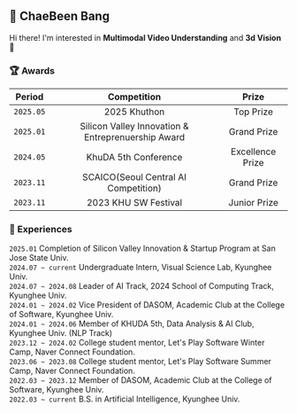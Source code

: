 ## 🫧 ChaeBeen Bang
Hi there! I'm interested in **Multimodal Video Understanding** and **3d Vision** 🪽

### 🏆 Awards

| Period | Competition | Prize |
|-------|:--------:|:---------:|
| `2025.05` | 2025 Khuthon | Top Prize  |
| `2025.01` | Silicon Valley Innovation & Entreprenuership Award | Grand Prize  |
| `2024.05` | KhuDA 5th Conference | Excellence Prize  |
| `2023.11` | SCAICO(Seoul Central AI Competition) | Grand Prize |
| `2023.11` | 2023 KHU SW Festival | Junior Prize  |

### 🚀 Experiences

`2025.01` Completion of Silicon Valley Innovation & Startup Program at San Jose State Univ.<br>
`2024.07 ~ current` Undergraduate Intern, Visual Science Lab, Kyunghee Univ.<br>
`2024.07 ~ 2024.08` Leader of AI Track, 2024 School of Computing Track, Kyunghee Univ.<br>
`2024.01 ~ 2024.02` Vice President of DASOM, Academic Club at the College of Software, Kyunghee Univ.<br>
`2024.01 ~ 2024.06` Member of KHUDA 5th, Data Analysis & AI Club, Kyunghee Univ. (NLP Track)<br>
`2023.12 ~ 2024.02` College student mentor, Let's Play Software Winter Camp, Naver Connect Foundation.<br>
`2023.06 ~ 2023.08` College student mentor, Let's Play Software Summer Camp, Naver Connect Foundation.<br>
`2022.03 ~ 2023.12` Member of DASOM, Academic Club at the College of Software, Kyunghee Univ.<br>
`2022.03 ~ current` B.S. in Artificial Intelligence, Kyunghee Univ.



